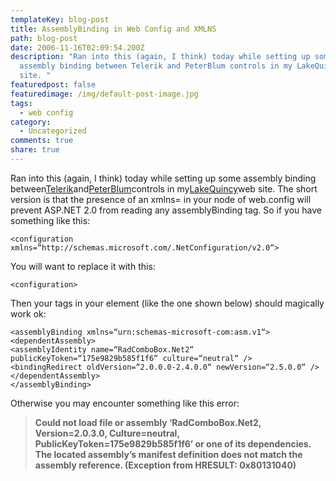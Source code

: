 ```yaml
---
templateKey: blog-post
title: AssemblyBinding in Web Config and XMLNS
path: blog-post
date: 2006-11-16T02:09:54.200Z
description: "Ran into this (again, I think) today while setting up some
  assembly binding between Telerik and PeterBlum controls in my LakeQuincy web
  site. "
featuredpost: false
featuredimage: /img/default-post-image.jpg
tags:
  - web config
category:
  - Uncategorized
comments: true
share: true
---
```

<!--StartFragment-->

Ran into this (again, I think) today while setting up some assembly binding between[Telerik](http://telerik.com/)and[PeterBlum](http://peterblum.com/)controls in my[LakeQuincy](http://lakequincy.com/)web site. The short version is that the presence of an xmlns= in your <configuration> node of web.config will prevent ASP.NET 2.0 from reading any assemblyBinding tag. So if you have something like this:

<!--EndFragment-->

```
<configuration xmlns=“http://schemas.microsoft.com/.NetConfiguration/v2.0“>
```

<!--StartFragment-->

You will want to replace it with this:

<!--EndFragment-->

```
<configuration>

```

<!--StartFragment-->

Then your <assemblyBinding> tags in your <runtime> element (like the one shown below) should magically work ok:

<!--EndFragment-->

```
<assemblyBinding xmlns=“urn:schemas-microsoft-com:asm.v1“>
<dependentAssembly>
<assemblyIdentity name=“RadComboBox.Net2“ publicKeyToken=“175e9829b585f1f6“ culture=“neutral“ />
<bindingRedirect oldVersion=“2.0.0.0-2.4.0.0“ newVersion=“2.5.0.0“ />
</dependentAssembly>
</assemblyBinding>
```

<!--StartFragment-->

Otherwise you may encounter something like this error:

> **Could not load file or assembly ‘RadComboBox.Net2, Version=2.0.3.0, Culture=neutral, PublicKeyToken=175e9829b585f1f6’ or one of its dependencies. The located assembly’s manifest definition does not match the assembly reference. (Exception from HRESULT: 0x80131040)**

<!--EndFragment-->